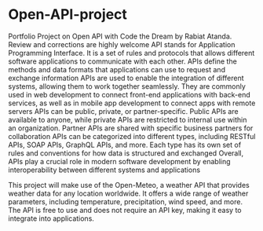 # Open-API-project
Portfolio Project on Open API with Code the Dream by Rabiat Atanda. Review and corrections are highly welcome
API stands for Application Programming Interface. It is a set of rules and protocols that allows different software applications to communicate with each other. APIs define the methods and data formats that applications can use to request and exchange information
APIs are used to enable the integration of different systems, allowing them to work together seamlessly. They are commonly used in web development to connect front-end applications with back-end services, as well as in mobile app development to connect apps with remote servers
APIs can be public, private, or partner-specific. Public APIs are available to anyone, while private APIs are restricted to internal use within an organization. Partner APIs are shared with specific business partners for collaboration
APIs can be categorized into different types, including RESTful APIs, SOAP APIs, GraphQL APIs, and more. Each type has its own set of rules and conventions for how data is structured and exchanged
Overall, APIs play a crucial role in modern software development by enabling interoperability between different systems and applications

        
This project will make use of the Open-Meteo, a weather API that provides weather data for any location worldwide. It offers a wide range of weather parameters, including temperature, precipitation, wind speed, and more. The API is free to use and does not require an API key, making it easy to integrate into applications.
    
